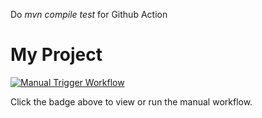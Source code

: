 Do *mvn compile test* for Github Action


# My Project

[![Manual Trigger Workflow](https://github.com/your-username/your-repo/actions/workflows/manual-action.yml/badge.svg)](https://github.com/your-username/your-repo/actions/workflows/manual-action.yml)

Click the badge above to view or run the manual workflow.

